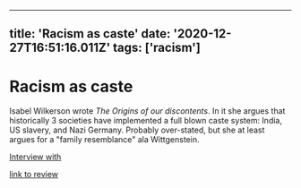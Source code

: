
---
title: 'Racism as caste'
date: '2020-12-27T16:51:16.011Z'
tags: ['racism']
---

<!-- Exported from TiddlyWiki at 19:18, 22nd October 2022 -->

# Racism as caste

Isabel Wilkerson wrote *The Origins of our discontents*. In it she argues that historically 3 societies have implemented a full blown caste system: India, US slavery, and Nazi Germany. Probably over-stated, but she at least argues for a "family resemblance" ala Wittgenstein.

[Interview with ](https://www.washingtonpost.com/entertainment/books/isabel-wilkerson-knows-that-effective-discussions-about-race-require-new-language-thats-where-caste-comes-in/2020/08/07/7a5b4f06-d81a-11ea-930e-d88518c57dcc_story.html)

[link to review ](https://www.washingtonpost.com/entertainment/books/best-sellers-books-usatoday/2020/12/24/9f2794ac-4610-11eb-ac2a-3ac0f2b8ceeb_story.html)

